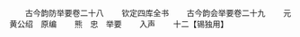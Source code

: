 <!-- { "loadSidebar": true } -->







　　古今韵防举要卷二十八
　　钦定四库全书
　　古今韵会举要卷二十九
　　元　黄公绍　原编
　　熊　忠　举要
　　入声
　　十二【锡独用】
